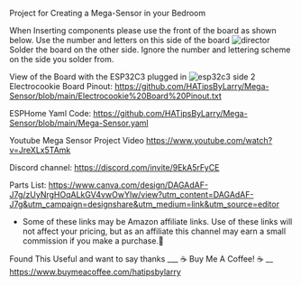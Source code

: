 Project for Creating a Mega-Sensor in your Bedroom

When Inserting components please use the front of the board as shown below. Use the number and letters on this
side of the board
![director](https://github.com/HATipsByLarry/Mega-Sensor/assets/49766850/cdc74595-d361-417c-8904-cb6ef8ec3f4f)
Solder the board on the other side. Ignore the number and lettering scheme on the side you solder from.

View of the Board with the ESP32C3 plugged in
![esp32c3 side 2](https://github.com/HATipsByLarry/Mega-Sensor/assets/49766850/1d49444b-9a92-43e0-8682-945ddc47c890)
Electrocookie Board Pinout: https://github.com/HATipsByLarry/Mega-Sensor/blob/main/Electrocookie%20Board%20Pinout.txt

ESPHome Yaml Code: https://github.com/HATipsByLarry/Mega-Sensor/blob/main/Mega-Sensor.yaml

Youtube Mega Sensor Project Video
https://www.youtube.com/watch?v=JreXLx5TAmk

Discord channel: https://discord.com/invite/9EkA5rFyCE

Parts List: https://www.canva.com/design/DAGAdAF-J7g/zUyNrgHOqALkGV4vwOwYlw/view?utm_content=DAGAdAF-J7g&utm_campaign=designshare&utm_medium=link&utm_source=editor
  * Some of these links may be Amazon affiliate links.  Use of these links will not affect your pricing, but as an affiliate this channel may earn a small commission if you make a purchase.💖

Found This Useful and want to say thanks
___ ☕ Buy Me A Coffee! ☕ __ 
https://www.buymeacoffee.com/hatipsbylarry
